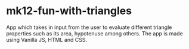 # mk12-fun-with-triangles
 App which takes in input from the user to evaluate different triangle properties such as its area, hypotenuse among others. The app is made using Vanilla JS, HTML and CSS.
